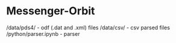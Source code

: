 # Messenger-Orbit

/data/pds4/ - odf (.dat and .xml) files
/data/csv/ - csv parsed files
/python/parser.ipynb - parser

